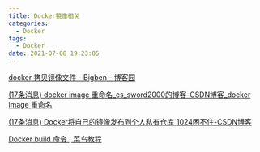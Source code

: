 ```yaml
---
title: Docker镜像相关
categories:
  - Docker
tags:
  - Docker
date: 2021-07-08 19:23:05
---
```


[docker 拷贝镜像文件 - Bigben - 博客园](https://www.cnblogs.com/bigben0123/p/7592970.html)

[(17条消息) docker image 重命名_cs_sword2000的博客-CSDN博客_docker image 重命名](https://blog.csdn.net/cs_sword2000/article/details/98453495)


[(17条消息) Docker将自己的镜像发布到个人私有仓库_1024困不住-CSDN博客](https://blog.csdn.net/qq_24036403/article/details/101125233)


[Docker build 命令 | 菜鸟教程](https://www.runoob.com/docker/docker-build-command.html)


